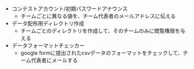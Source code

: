 
- コンテストアカウント/初期パスワードアナウンス
	- チームごとに異なる値を、チーム代表者のメールアドレスに伝える
- データ配布用ディレクトリ作成
	- チームごとのディレクトリを作成して、そのチームのみに閲覧権限を与える
- データフォーマットチェッカー
	- google formに提出されたcsvデータのフォーマットをチェックして、チーム代表者にメールする

